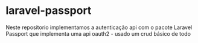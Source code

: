 # laravel-passport
Neste repositorio implementamos a autenticação api com o pacote Laravel Passport que implementa uma api oauth2 - usado um crud básico de todo
